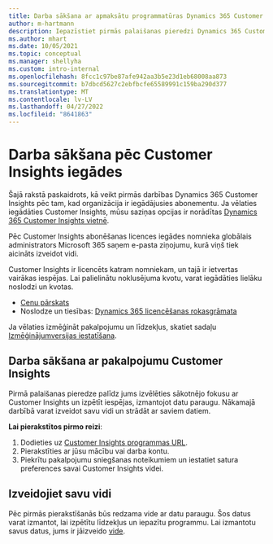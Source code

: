 ```yaml
---
title: Darba sākšana ar apmaksātu programmatūras Dynamics 365 Customer Insights licenci
author: m-hartmann
description: Iepazīstiet pirmās palaišanas pieredzi Dynamics 365 Customer Insights un izpētiet tās iespējas.
ms.author: mhart
ms.date: 10/05/2021
ms.topic: conceptual
ms.manager: shellyha
ms.custom: intro-internal
ms.openlocfilehash: 8fcc1c97be87afe942aa3b5e23d1eb68008aa873
ms.sourcegitcommit: b7dbcd5627c2ebfbcfe65589991c159ba290d377
ms.translationtype: MT
ms.contentlocale: lv-LV
ms.lasthandoff: 04/27/2022
ms.locfileid: "8641863"
---
```

# <a name="get-started-after-purchasing-customer-insights"></a>Darba sākšana pēc Customer Insights iegādes

Šajā rakstā paskaidrots, kā veikt pirmās darbības Dynamics 365 Customer Insights pēc tam, kad organizācija ir iegādājusies abonementu. Ja vēlaties iegādāties Customer Insights, mūsu saziņas opcijas ir norādītas [Dynamics 365 Customer Insights vietnē](https://dynamics.microsoft.com/ai/customer-insights/). 

Pēc Customer Insights abonēšanas licences iegādes nomnieka globālais administrators Microsoft 365 saņem e-pasta ziņojumu, kurā viņš tiek aicināts izveidot vidi. 

Customer Insights ir licencēts katram nomniekam, un tajā ir ietvertas vairākas iespējas. Lai palielinātu noklusējuma kvotu, varat iegādāties lielāku noslodzi un kvotas. 
- [Cenu pārskats](https://dynamics.microsoft.com/ai/customer-insights/pricing/)
- Noslodze un tiesības: [Dynamics 365 licencēšanas rokasgrāmata](https://go.microsoft.com/fwlink/?LinkId=866544)

Ja vēlaties izmēģināt pakalpojumu un līdzekļus, skatiet sadaļu [Izmēģinājumversijas iestatīšana](trial-signup.md).

## <a name="start-with-customer-insights"></a>Darba sākšana ar pakalpojumu Customer Insights

Pirmā palaišanas pieredze palīdz jums izvēlēties sākotnējo fokusu ar Customer Insights un izpētīt iespējas, izmantojot datu paraugu. Nākamajā darbībā varat izveidot savu vidi un strādāt ar saviem datiem.

**Lai pierakstītos pirmo reizi**:

1. Dodieties uz [Customer Insights programmas URL](https://home.ci.ai.dynamics.com).
1. Pierakstīties ar jūsu mācību vai darba kontu. 
1. Piekrītu pakalpojumu sniegšanas noteikumiem un iestatiet satura preferences savai Customer Insights videi.

## <a name="create-your-own-environment"></a>Izveidojiet savu vidi

Pēc pirmās pierakstīšanās būs redzama vide ar datu paraugu. Šos datus varat izmantot, lai izpētītu līdzekļus un iepazītu programmu. Lai izmantotu savus datus, jums ir jāizveido [vide](create-environment.md).